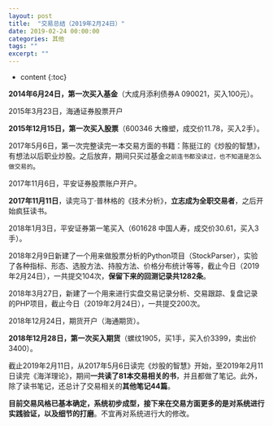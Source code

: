 ```yaml
---
layout: post
title:  "交易总结（2019年2月24日）"
date: 2019-02-24 00:00:00
categories: 其他
tags: ""
excerpt: ""
---
```


* content
{:toc}


**2014年6月24日，第一次买入基金**（大成月添利债券A 090021，买入100元）。

2015年3月23日，海通证券股票开户

**2015年12月15日，第一次买入股票**（600346 大橡塑，成交价11.78，买入2手）。

2017年5月6日，第一次完整读完一本交易方面的书籍：陈挺江的《炒股的智慧》，有想法以后职业炒股。之后放弃，期间只买过基金`之前连书都没读过，也不知道是怎么做交易的`。

2017年11月6日，平安证券股票账户开户。

**2017年11月11日**，读完马丁·普林格的《技术分析》，**立志成为全职交易者**，之后开始疯狂读书。

2018年1月3日，平安证券第一笔买入（601628 中国人寿，成交价30.61，买入3手）。

2018年2月9日新建了一个用来做股票分析的Python项目（StockParser），实验了各种指标、形态、选股方法、持股方法、价格分布统计等等，截止今日（2019年2月24日），一共提交104次，**保留下来的回测记录共1282条**。

2018年3月27日，新建了一个用来进行实盘交易记录分析、交易跟踪、复盘记录的PHP项目，截止今日（2019年2月24日），一共提交200次。

2018年12月24日，期货开户（海通期货）。

**2018年12月28日，第一次买入期货**（螺纹1905，买1手，买入价3399，卖出价3400）。

截止2019年2月11日，从2017年5月6日读完《炒股的智慧》开始，至2019年2月11日读完《海洋理论》，期间**一共读了81本交易相关的书**，并且都做了笔记。此外，除了读书笔记，还总计了交易相关的**其他笔记44篇**。



**目前交易风格已基本确定，系统初步成型，接下来在交易方面更多的是对系统进行实践验证，以及细节的打磨**。不宜再对系统进行大的修改。








